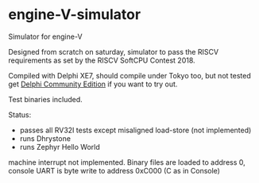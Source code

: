# engine-V-simulator
Simulator for engine-V

Designed from scratch on saturday, simulator to pass the RISCV requirements as set by the RISCV SoftCPU Contest 2018.

Compiled with Delphi XE7, should compile under Tokyo too, but not tested get [Delphi Community Edition](https://www.embarcadero.com/products/delphi/starter/free-download) if you want to try out.

Test binaries included.

Status: 
* passes all RV32I tests except misaligned load-store (not implemented)
* runs Dhrystone
* runs Zephyr Hello World

machine interrupt not implemented. Binary files are loaded to address 0, console UART is byte write to address 0xC000 (C as in Console)
